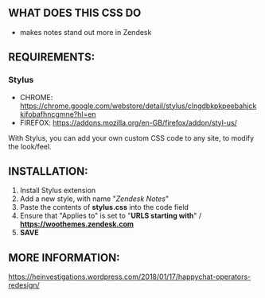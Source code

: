 ## WHAT DOES THIS CSS DO

- makes notes stand out more in Zendesk


## REQUIREMENTS:

### Stylus 
- CHROME: https://chrome.google.com/webstore/detail/stylus/clngdbkpkpeebahjckkjfobafhncgmne?hl=en
- FIREFOX: https://addons.mozilla.org/en-GB/firefox/addon/styl-us/

With Stylus, you can add your own custom CSS code to any site, to modify the look/feel.


## INSTALLATION:

1. Install Stylus extension
2. Add a new style, with name "_Zendesk Notes_"
3. Paste the contents of **stylus.css** into the code field
4. Ensure that "Applies to" is set to "**URLS starting with**" / **https://woothemes.zendesk.com**
5. **SAVE**


## MORE INFORMATION:
https://heinvestigations.wordpress.com/2018/01/17/happychat-operators-redesign/
